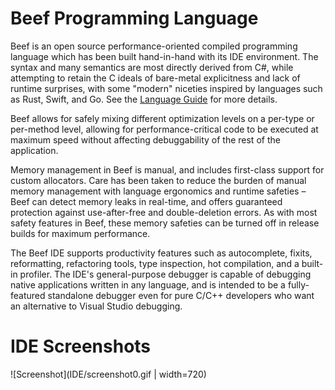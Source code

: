 # Beef Programming Language

Beef is an open source performance-oriented compiled programming language which has been built hand-in-hand with its IDE environment. The syntax and many semantics are most directly derived from C#, while attempting to retain the C ideals of bare-metal explicitness and lack of runtime surprises, with some "modern" niceties inspired by languages such as Rust, Swift, and Go. See the [Language Guide](https://www.beeflang.org/docs/language-guide/) for more details.

Beef allows for safely mixing different optimization levels on a per-type or per-method level, allowing for performance-critical code to be executed at maximum speed without affecting debuggability of the rest of the application.

Memory management in Beef is manual, and includes first-class support for custom allocators. Care has been taken to reduce the burden of manual memory management with language ergonomics and runtime safeties &ndash; Beef can detect memory leaks in real-time, and offers guaranteed protection against use-after-free and double-deletion errors. As with most safety features in Beef, these memory safeties can be turned off in release builds for maximum performance.

The Beef IDE supports productivity features such as autocomplete, fixits, reformatting, refactoring tools, type inspection, hot compilation, and a built-in profiler. The IDE's general-purpose debugger is capable of debugging native applications written in any language, and is intended to be a fully-featured standalone debugger even for pure C/C++ developers who want an alternative to Visual Studio debugging.

# IDE Screenshots

![Screenshot](IDE/screenshot0.gif | width=720)
